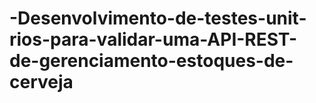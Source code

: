 # -Desenvolvimento-de-testes-unit-rios-para-validar-uma-API-REST-de-gerenciamento-estoques-de-cerveja